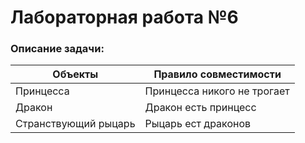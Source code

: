 # Лабораторная работа №6

### Описание задачи:
Объекты                        | Правило совместимости
-------------------------------|----------------------------
Принцесса                      | Принцесса никого не трогает
Дракон                         | Дракон есть принцесс
Странствующий рыцарь           | Рыцарь ест драконов
